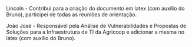 Lincoln - Contribui para a criação do documento em latex (com auxilio do Bruno), participei de todas as reuniões de orientação. 

João José - Responsável pela Análise de Vulnerabilidades e Propostas de Soluções para a Infraestrutura de TI da Agricoop e adicionar a mesma no látex (com auxílio do Bruno). 

